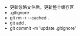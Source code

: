 - 更新忽略文件后，更新整个缓存区
- .gitignore
- git rm -r --cached .
- git add .
- git commit -m 'update .gitignore'